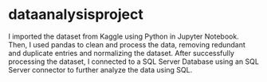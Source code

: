 # dataanalysisproject
I imported the dataset from Kaggle using Python in Jupyter Notebook. Then, I used pandas to clean and process the data, removing redundant and duplicate entries and normalizing the dataset. After successfully processing the dataset, I connected to a SQL Server Database using an SQL Server connector to further analyze the data using SQL.
